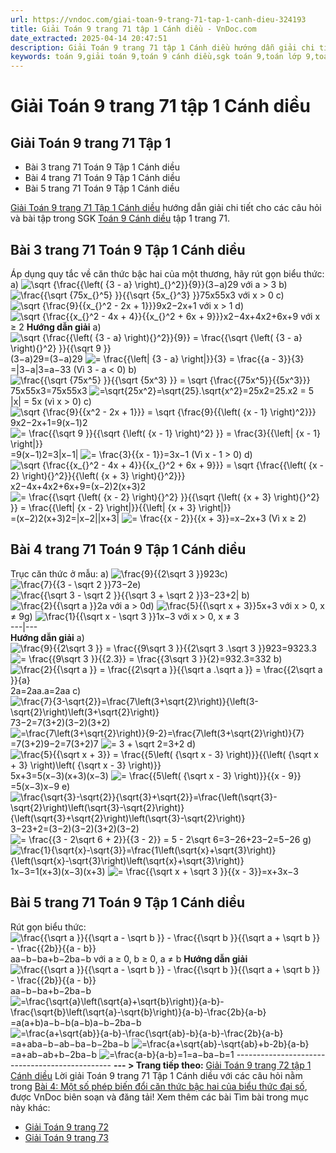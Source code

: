 ```yaml
---
url: https://vndoc.com/giai-toan-9-trang-71-tap-1-canh-dieu-324193
title: Giải Toán 9 trang 71 tập 1 Cánh diều - VnDoc.com
date_extracted: 2025-04-14 20:47:51
description: Giải Toán 9 trang 71 tập 1 Cánh diều hướng dẫn giải chi tiết các câu hỏi và bài tập trong SGK Toán 9 Cánh diều tập 1.
keywords: toán 9,giải toán 9,toán 9 cánh diều,sgk toán 9,toán lớp 9,toán lớp 9 cánh diều,sgk toán 9 cánh diều,toán 9 ctst,giải sgk toán 9 cánh diều,toán 9 cánh diều tập 1,giải bài tập toán 9 cánh diều,Toán 9 Bài 4 Một số phép biến đổi căn thức bậc hai của biểu thức đại số,Một số phép biến đổi căn thức bậc hai của biểu thức đại số,Giải Toán 9 Cánh diều tập 1 trang 69,Giải Toán 9 Cánh diều tập 1 trang 70,Giải Toán 9 Cánh diều trang 71,toán 9 trang 71,giải toán 9 trang 71,toán 9 trang 71 cánh diều
---
```


# Giải Toán 9 trang 71 tập 1 Cánh diều
## **Giải Toán 9 trang 71 Tập 1**
  * Bài 3 trang 71 Toán 9 Tập 1 Cánh diều
  * Bài 4 trang 71 Toán 9 Tập 1 Cánh diều
  * Bài 5 trang 71 Toán 9 Tập 1 Cánh diều

[Giải Toán 9 trang 71 Tập 1 Cánh diều](<https://vndoc.com/giai-toan-9-trang-71-tap-1-canh-dieu-324193>) hướng dẫn giải chi tiết cho các câu hỏi và bài tập trong SGK [Toán 9 Cánh diều](<https://vndoc.com/toan-9-canh-dieu>) tập 1 trang 71.
## **Bài 3 trang 71 Toán 9 Tập 1 Cánh diều**
Áp dụng quy tắc về căn thức bậc hai của một thương, hãy rút gọn biểu thức:
a\) ![\\sqrt {\\frac{{\\left\( {3 - a} \\right\)_{}^2}}{9}}](https://i.vdoc.vn/data/image/blank.png)\(3−a\)29 với a > 3
b\) ![\\frac{{\\sqrt {75x_{}^5} }}{{\\sqrt {5x_{}^3} }}](https://i.vdoc.vn/data/image/blank.png)75x55x3 với x > 0
c\) ![\\sqrt {\\frac{9}{{x_{}^2 - 2x + 1}}}](https://i.vdoc.vn/data/image/blank.png)9x2−2x+1 với x > 1
d\) ![\\sqrt {\\frac{{x_{}^2 - 4x + 4}}{{x_{}^2 + 6x + 9}}}](https://i.vdoc.vn/data/image/blank.png)x2−4x+4x2+6x+9 với x ≥ 2
**Hướng dẫn giải**
a\) ![\\sqrt {\\frac{{\\left\( {3 - a} \\right\)_{}^2}}{9}}  = \\frac{{\\sqrt {\\left\( {3 - a} \\right\)_{}^2} }}{{\\sqrt 9 }}](https://i.vdoc.vn/data/image/blank.png)\(3−a\)29=\(3−a\)29
![= \\frac{{\\left| {3 - a} \\right|}}{3} = \\frac{{a - 3}}{3}](https://i.vdoc.vn/data/image/blank.png)=|3−a|3=a−33
\(Vì 3 - a < 0\)
b\) ![\\frac{{\\sqrt {75x^5} }}{{\\sqrt {5x^3} }} = \\sqrt {\\frac{{75x^5}}{{5x^3}}}](https://i.vdoc.vn/data/image/blank.png)75x55x3=75x55x3
![=\\sqrt{25x^2}=\\sqrt{25}.\\sqrt{x^2}](https://i.vdoc.vn/data/image/blank.png)=25x2=25.x2
= 5 |x| = 5x \(vì x > 0\)
c\) ![\\sqrt {\\frac{9}{{x^2 - 2x + 1}}}  = \\sqrt {\\frac{9}{{\\left\( {x - 1} \\right\)^2}}}](https://i.vdoc.vn/data/image/blank.png)9x2−2x+1=9\(x−1\)2
![= \\frac{{\\sqrt 9 }}{{\\sqrt {\\left\( {x - 1} \\right\)^2} }} = \\frac{3}{{\\left| {x - 1} \\right|}}](https://i.vdoc.vn/data/image/blank.png)=9\(x−1\)2=3|x−1|
![= \\frac{3}{{x - 1}}](https://i.vdoc.vn/data/image/blank.png)=3x−1 \(Vì x - 1 > 0\)
d\) ![\\sqrt {\\frac{{x_{}^2 - 4x + 4}}{{x_{}^2 + 6x + 9}}}  = \\sqrt {\\frac{{\\left\( {x - 2} \\right\)_{}^2}}{{\\left\( {x + 3} \\right\)_{}^2}}}](https://i.vdoc.vn/data/image/blank.png)x2−4x+4x2+6x+9=\(x−2\)2\(x+3\)2
![= \\frac{{\\sqrt {\\left\( {x - 2} \\right\)_{}^2} }}{{\\sqrt {\\left\( {x + 3} \\right\)_{}^2} }} = \\frac{{\\left| {x - 2} \\right|}}{{\\left| {x + 3} \\right|}}](https://i.vdoc.vn/data/image/blank.png)=\(x−2\)2\(x+3\)2=|x−2||x+3|
![= \\frac{{x - 2}}{{x + 3}}](https://i.vdoc.vn/data/image/blank.png)=x−2x+3 \(Vì x ≥ 2\)
## **Bài 4 trang 71 Toán 9 Tập 1 Cánh diều**
Trục căn thức ở mẫu:
a\) ![\\frac{9}{{2\\sqrt 3 }}](https://i.vdoc.vn/data/image/blank.png)923c\) ![\\frac{7}{{3 - \\sqrt 2 }}](https://i.vdoc.vn/data/image/blank.png)73−2e\) ![\\frac{{\\sqrt 3  - \\sqrt 2 }}{{\\sqrt 3  + \\sqrt 2 }}](https://i.vdoc.vn/data/image/blank.png)3−23+2| b\) ![\\frac{2}{{\\sqrt a }}](https://i.vdoc.vn/data/image/blank.png)2a với a > 0d\) ![\\frac{5}{{\\sqrt x  + 3}}](https://i.vdoc.vn/data/image/blank.png)5x+3 với x > 0, x ≠ 9g\) ![\\frac{1}{{\\sqrt x  - \\sqrt 3 }}](https://i.vdoc.vn/data/image/blank.png)1x−3 với x > 0, x ≠ 3  
---|---  
**Hướng dẫn giải**
a\) ![\\frac{9}{{2\\sqrt 3 }} = \\frac{{9\\sqrt 3 }}{{2\\sqrt 3 .\\sqrt 3 }}](https://i.vdoc.vn/data/image/blank.png)923=9323.3
![= \\frac{{9\\sqrt 3 }}{{2.3}} = \\frac{{3\\sqrt 3 }}{2}](https://i.vdoc.vn/data/image/blank.png)=932.3=332
b\) ![\\frac{2}{{\\sqrt a }} = \\frac{{2\\sqrt a }}{{\\sqrt a .\\sqrt a }} = \\frac{{2\\sqrt a }}{a}](https://i.vdoc.vn/data/image/blank.png)2a=2aa.a=2aa
c\) ![\\frac{7}{3-\\sqrt{2}}=\\frac{7\\left\(3+\\sqrt{2}\\right\)}{\\left\(3-\\sqrt{2}\\right\)\\left\(3+\\sqrt{2}\\right\)}](https://i.vdoc.vn/data/image/blank.png)73−2=7\(3+2\)\(3−2\)\(3+2\)
![=\\frac{7\\left\(3+\\sqrt{2}\\right\)}{9-2}=\\frac{7\\left\(3+\\sqrt{2}\\right\)}{7}](https://i.vdoc.vn/data/image/blank.png)=7\(3+2\)9−2=7\(3+2\)7
![= 3 + \\sqrt 2](https://i.vdoc.vn/data/image/blank.png)=3+2
d\) ![\\frac{5}{{\\sqrt x  + 3}} = \\frac{{5\\left\( {\\sqrt x  - 3} \\right\)}}{{\\left\( {\\sqrt x  + 3} \\right\)\\left\( {\\sqrt x  - 3} \\right\)}}](https://i.vdoc.vn/data/image/blank.png)5x+3=5\(x−3\)\(x+3\)\(x−3\)
![= \\frac{{5\\left\( {\\sqrt x  - 3} \\right\)}}{{x - 9}}](https://i.vdoc.vn/data/image/blank.png)=5\(x−3\)x−9
e\) ![\\frac{\\sqrt{3}-\\sqrt{2}}{\\sqrt{3}+\\sqrt{2}}=\\frac{\\left\(\\sqrt{3}-\\sqrt{2}\\right\)\\left\(\\sqrt{3}-\\sqrt{2}\\right\)}{\\left\(\\sqrt{3}+\\sqrt{2}\\right\)\\left\(\\sqrt{3}-\\sqrt{2}\\right\)}](https://i.vdoc.vn/data/image/blank.png)3−23+2=\(3−2\)\(3−2\)\(3+2\)\(3−2\)
![= \\frac{{3 - 2\\sqrt 6  + 2}}{{3 - 2}} = 5 - 2\\sqrt 6](https://i.vdoc.vn/data/image/blank.png)=3−26+23−2=5−26
g\) ![\\frac{1}{\\sqrt{x}-\\sqrt{3}}=\\frac{1\\left\(\\sqrt{x}+\\sqrt{3}\\right\)}{\\left\(\\sqrt{x}-\\sqrt{3}\\right\)\\left\(\\sqrt{x}+\\sqrt{3}\\right\)}](https://i.vdoc.vn/data/image/blank.png)1x−3=1\(x+3\)\(x−3\)\(x+3\)
![= \\frac{{\\sqrt x  + \\sqrt 3 }}{{x - 3}}](https://i.vdoc.vn/data/image/blank.png)=x+3x−3
## **Bài 5 trang 71 Toán 9 Tập 1 Cánh diều**
Rút gọn biểu thức: ![\\frac{{\\sqrt a }}{{\\sqrt a  - \\sqrt b }} - \\frac{{\\sqrt b }}{{\\sqrt a  + \\sqrt b }} - \\frac{{2b}}{{a - b}}](https://i.vdoc.vn/data/image/blank.png)aa−b−ba+b−2ba−b với a ≥ 0, b ≥ 0, a ≠ b
**Hướng dẫn giải**
![\\frac{{\\sqrt a }}{{\\sqrt a  - \\sqrt b }} - \\frac{{\\sqrt b }}{{\\sqrt a  + \\sqrt b }} - \\frac{{2b}}{{a - b}}](https://i.vdoc.vn/data/image/blank.png) aa−b−ba+b−2ba−b
![=\\frac{\\sqrt{a}\\left\(\\sqrt{a}+\\sqrt{b}\\right\)}{a-b}-\\frac{\\sqrt{b}\\left\(\\sqrt{a}-\\sqrt{b}\\right\)}{a-b}-\\frac{2b}{a-b}](https://i.vdoc.vn/data/image/blank.png)=a\(a+b\)a−b−b\(a−b\)a−b−2ba−b
![=\\frac{a+\\sqrt{ab}}{a-b}-\\frac{\\sqrt{ab}-b}{a-b}-\\frac{2b}{a-b}](https://i.vdoc.vn/data/image/blank.png)=a+aba−b−ab−ba−b−2ba−b
![=\\frac{a+\\sqrt{ab}-\\sqrt{ab}+b-2b}{a-b}](https://i.vdoc.vn/data/image/blank.png)=a+ab−ab+b−2ba−b
![=\\frac{a-b}{a-b}=1](https://i.vdoc.vn/data/image/blank.png)=a−ba−b=1
\-----------------------------------------------
**\--- > Trang tiếp theo:** [Giải Toán 9 trang 72 tập 1 Cánh diều](<https://vndoc.com/giai-toan-9-trang-72-tap-1-canh-dieu-324224>)
Lời giải Toán 9 trang 71 Tập 1 Cánh diều với các câu hỏi nằm trong [Bài 4: Một số phép biến đổi căn thức bậc hai của biểu thức đại số](<https://vndoc.com/toan-9-canh-dieu-bai-4-mot-so-phep-bien-doi-can-thuc-bac-hai-cua-bieu-thuc-dai-so-321741>), được VnDoc biên soạn và đăng tải\!
Xem thêm các bài Tìm bài trong mục này khác:
  * [Giải Toán 9 trang 72](</giai-toan-9-trang-72-tap-1-canh-dieu-324224>)
  * [Giải Toán 9 trang 73](</giai-toan-9-trang-73-tap-1-canh-dieu-324231>)

